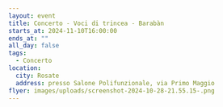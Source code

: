 ```yaml
---
layout: event
title: Concerto - Voci di trincea - Barabàn
starts_at: 2024-11-10T16:00:00
ends_at: ""
all_day: false
tags:
  - Concerto
location:
  city: Rosate
  address: presso Salone Polifunzionale, via Primo Maggio
flyer: images/uploads/screenshot-2024-10-28-21.55.15-.png
---
```

